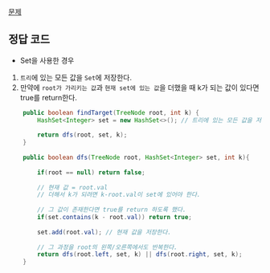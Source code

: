 [문제](https://leetcode.com/problems/two-sum-iv-input-is-a-bst/description/)

## 정답 코드 

- Set을 사용한 경우 

1) `트리`에 있는 모든 값을 `Set`에 저장한다. 
2) 만약에 `root가 가리키는 값`과 `현재 set에 있는 값`을 더했을 때 k가 되는 값이 있다면 true를 return한다.

``` java
    public boolean findTarget(TreeNode root, int k) {
        HashSet<Integer> set = new HashSet<>(); // 트리에 있는 모든 값을 저장할 set 
        
        return dfs(root, set, k);
    }
    
    public boolean dfs(TreeNode root, HashSet<Integer> set, int k){
    
        if(root == null) return false;
         
        // 현재 값 = root.val 
        // 더해서 k가 되려면 k-root.val이 set에 있어야 한다. 
        
        // 그 값이 존재한다면 true를 return 하도록 했다. 
        if(set.contains(k - root.val)) return true;
        
        set.add(root.val); // 현재 값을 저장한다. 
        
        // 그 과정을 root의 왼쪽/오른쪽에서도 반복한다. 
        return dfs(root.left, set, k) || dfs(root.right, set, k);
    }
```
